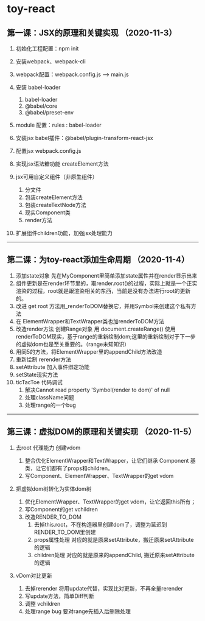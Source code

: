 # toy-react

## 第一课：JSX的原理和关键实现 （2020-11-3）

1. 初始化工程配置：npm init
2. 安装webpack、webpack-cli
3. webpack配置：webpack.config.js --> main.js
   
4. 安装 babel-loader
    
    1. babel-loader
    2. @babel/core
    3. @babel/preset-env
    
5. module 配置：rules : babel-loader
6. 安装jsx babel插件：@babel/plugin-transform-react-jsx
7. 配置jsx webpack.config.js
8. 实现jsx语法糖功能 createElement方法
9. jsx可用自定义组件（非原生组件）
    1. 分文件
    2. 包装createElement方法
    3. 包装createTextNode方法
    4. 现实Component类
    5. render方法

10. 扩展组件children功能，加强jsx处理能力

----------
## 第二课：为toy-react添加生命周期 （2020-11-4）

1. 添加state对象 先在MyComponent里简单添加state属性并在render显示出来
2. 组件更新是在render环节里的，取render.root()的过程，实际上就是一个正实渲染的过程，root就是跟渲染相关的东西，当前是没有办法进行root的更新的。
3. 改进 get root 方法用_renderToDOM替换它，并用Symbol来创建这个私有方法
4. 在  ElementWrapper和TextWrapper类也加renderToDOM方法
5. 改造render方法 创建Range对象 用 document.createRange() 使用renderToDOM现实，基于range的重新绘制dom;这里的重新绘制对于下一步的虚拟dom也是至关重要的。（range未知知识）
6. 用同5的方法，将ElementWrapper里的appendChild方法改造
7. 重新绘制 rerender方法
8. setAttribute 加入事件绑定功能
9. setState现实方法
10. ticTacToe 代码调试 
    1. 解决Cannot read property 'Symbol(render to dom)' of null
    2. 处理className问题
    3. 处理range的一个bug

    
----------
## 第三课：虚拟DOM的原理和关键实现 （2020-11-5）

1. 去root 代理能力 创建vdom
    1. 整合优化ElementWrapper和TextWrapper，让它们继承 Component 基类，让它们都有了props和children。
    2. 写Component、ElementWrapper、TextWrapper的get vdom

2. 把虚拟dom树转化为实体dom树
    1. 优化ElementWrapper、TextWrapper的get vdom，让它返回this所有；
    2. 写Component的get vchildren
    3. 改造RENDER_TO_DOM 
        1. 去掉this.root，不在构造器里创建dom了，调整为延迟到RENDER_TO_DOM里创建
        2. props属性处理 对应的就是原来setAttribute，搬迁原来setAttribute的逻辑
        3. children处理 对应的就是原来的appendChild, 搬迁原来setAttribute的逻辑

3. vDom对比更新
    1. 去掉rerender 将用update代替，实现比对更新，不再全量rerender
    2. 写update方法，简单Diff判断
    3. 调整 vchildren
    4. 处理range bug 要对range先插入后删除处理
